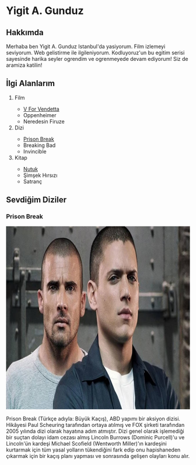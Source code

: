 <h1>Yigit A. Gunduz</h1>
<h2>Hakkımda</h2>
<p>Merhaba ben Yigit A. Gunduz Istanbul'da yasiyorum. Film izlemeyi seviyorum. Web gelistirme
    ile ilgileniyorum. Kodluyoruz'un bu egitim serisi sayesinde harika seyler ogrendim ve ogrenmeyede 
    devam ediyorum! Siz de aramiza katilin!
</p>

<h2>İlgi Alanlarım</h2>

<ol>
    <li>Film</li>
    <ul>
        <li>
            <a href="https://www.imdb.com/title/tt0434409/" target="_blank" >
                V For Vendetta
            </a>
        </li>
        <li>Oppenheimer</li>
        <li>Neredesin Firuze</li>
    </ul>
    <li>Dizi</li>
    <ul>
        <li>
            <a href="https://www.imdb.com/title/tt0455275/" target="_blank" >
                Prison Break
            </a>
        </li>
        <li>Breaking Bad</li>
        <li>Invincible</li>
    </ul>
    <li>Kitap</li>
    <ul>
        <li>
            <a href="https://www.goodreads.com/book/show/783510.Nutuk" target="_blank" >
                Nutuk
            </a>
        </li>
        <li>Şimşek Hırsızı</li>
        <li>Satranç</li>
    </ul>
</ol>

<h2>Sevdiğim Diziler</h2>
<h3>Prison Break</h3>
<img width="900" height="500" src="images/2.jpg" alt="Prison Break">
<p>Prison Break (Türkçe adıyla: Büyük Kaçış), ABD yapımı bir aksiyon dizisi. Hikâyesi Paul Scheuring tarafından ortaya atılmış ve FOX şirketi tarafından 2005 yılında dizi olarak hayatına adım atmıştır. Dizi genel olarak işlemediği bir suçtan dolayı idam cezası almış Lincoln Burrows (Dominic Purcell)'u ve Lincoln'ün kardeşi Michael Scofield (Wentworth Miller)'ın kardeşini kurtarmak için tüm yasal yolların tükendiğini fark edip onu hapishaneden çıkarmak için bir kaçış planı yapması ve sonrasında gelişen olayları konu alır.</p> 
 
